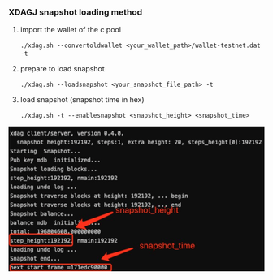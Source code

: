 ### XDAGJ snapshot loading method


1. import the wallet of the c pool
    ```shell script
    ./xdag.sh --convertoldwallet <your_wallet_path>/wallet-testnet.dat -t
    ```
2. prepare to load snapshot
    ```shell script
   ./xdag.sh --loadsnapshot <your_snapshot_file_path> -t
    ```
3. load snapshot (snapshot time in hex) 
    ```shell script
    ./xdag.sh -t --enablesnapshot <snapshot_height> <snapshot_time>
    ```
   
   
![C version snapshot](img/C_version_snapshot.png)
